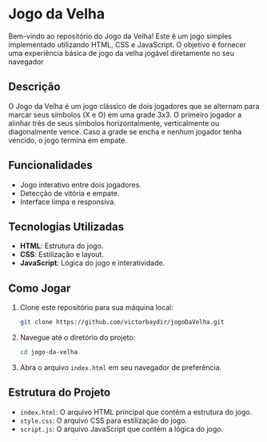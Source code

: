 # Jogo da Velha   

Bem-vindo ao repositório do Jogo da Velha! Este é um jogo simples implementado utilizando HTML, CSS e JavaScript. O objetivo é fornecer uma experiência básica de jogo da velha jogável diretamente no seu navegador

## Descrição

O Jogo da Velha é um jogo clássico de dois jogadores que se alternam para marcar seus símbolos (X e O) em uma grade 3x3. O primeiro jogador a alinhar três de seus símbolos horizontalmente, verticalmente ou diagonalmente vence. Caso a grade se encha e nenhum jogador tenha vencido, o jogo termina em empate.

## Funcionalidades

- Jogo interativo entre dois jogadores.
- Detecção de vitória e empate.
- Interface limpa e responsiva.

## Tecnologias Utilizadas

- **HTML**: Estrutura do jogo.
- **CSS**: Estilização e layout.
- **JavaScript**: Lógica do jogo e interatividade.

## Como Jogar

1. Clone este repositório para sua máquina local:
    ```bash
    git clone https://github.com/victorbaydir/jogoDaVelha.git
    ```
2. Navegue até o diretório do projeto:
    ```bash
    cd jogo-da-velha
    ```
3. Abra o arquivo `index.html` em seu navegador de preferência.

## Estrutura do Projeto

- `index.html`: O arquivo HTML principal que contém a estrutura do jogo.
- `style.css`: O arquivo CSS para estilização do jogo.
- `script.js`: O arquivo JavaScript que contém a lógica do jogo.
